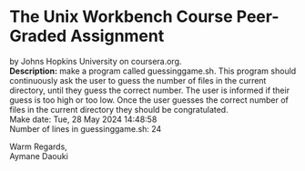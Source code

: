 # The Unix Workbench Course Peer-Graded Assignment
by Johns Hopkins University on coursera.org.<br/>
<strong>Description:</strong> make a program called guessinggame.sh. This program should continuously ask the user to guess the number of files in the current directory, until they guess the correct number. The user is informed if their guess is too high or too low. Once the user guesses the correct number of files in the current directory they should be congratulated.<br/>
Make date: Tue, 28 May 2024 14:48:58<br/>
Number of lines in guessinggame.sh: 24

Warm Regards,<br/>
Aymane Daouki
